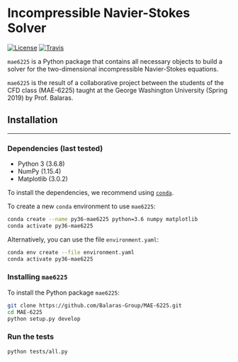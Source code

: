 # Incompressible Navier-Stokes Solver

[![License](https://img.shields.io/badge/License-BSD%203--Clause-blue.svg)](https://github.com/Balaras-Group/MAE-6225/raw/master/LICENSE)
[![Travis](https://img.shields.io/travis/com/Balaras-Group/MAE-6225/develop.svg?style=flat-square&logo=travis)](https://travis-ci.com/Balaras-Group/MAE-6225)

`mae6225` is a Python package that contains all necessary objects to build a solver for the two-dimensional incompressible Navier-Stokes equations.

`mae6225` is the result of a collaborative project between the students of the CFD class (MAE-6225) taught at the George Washington University (Spring 2019) by Prof. Balaras.

## Installation

---

### Dependencies (last tested)

* Python 3 (3.6.8)
* NumPy (1.15.4)
* Matplotlib (3.0.2)

To install the dependencies, we recommend using [`conda`](https://www.anaconda.com/distribution/).

To create a new `conda` environment to use `mae6225`:

```bash
conda create --name py36-mae6225 python=3.6 numpy matplotlib
conda activate py36-mae6225
```

Alternatively, you can use the file `environment.yaml`:

```bash
conda env create --file environment.yaml
conda activate py36-mae6225
```

### Installing `mae6225`

To install the Python package `mae6225`:

```bash
git clone https://github.com/Balaras-Group/MAE-6225.git
cd MAE-6225
python setup.py develop
```

### Run the tests

```bash
python tests/all.py
```

